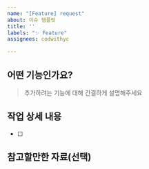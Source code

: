 ```yaml
---
name: "[Feature] request"
about: 이슈 템플릿
title: ''
labels: "✨ Feature"
assignees: codwithyc

---
```


## 어떤 기능인가요?
> 추가하려는 기능에 대해 간결하게 설명해주세요

## 작업 상세 내용
- [ ] 

## 참고할만한 자료(선택)
